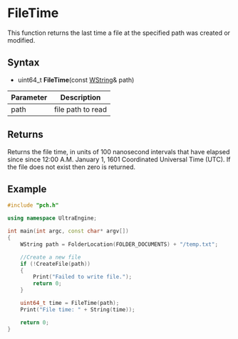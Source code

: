 # FileTime #
This function returns the last time a file at the specified path was created or modified.

## Syntax ##
- uint64_t **FileTime**(const [WString](WString.md)& path)

| Parameter | Description |
| --- | --- |
| path | file path to read |

## Returns ##
Returns the file time, in units of 100 nanosecond intervals that have elapsed since since 12:00 A.M. January 1, 1601 Coordinated Universal Time (UTC). If the file does not exist then zero is returned.

## Example
```c++
#include "pch.h"

using namespace UltraEngine;

int main(int argc, const char* argv[])
{
    WString path = FolderLocation(FOLDER_DOCUMENTS) + "/temp.txt";

    //Create a new file
    if (!CreateFile(path))
    {
        Print("Failed to write file.");
        return 0;
    }

    uint64_t time = FileTime(path);
    Print("File time: " + String(time));

    return 0;
}
```
